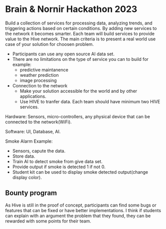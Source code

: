 # Brain & Nornir Hackathon 2023

Build a collection of services for processing data, analyzing trends, and triggering actions based on certain conditions. By adding new services to the network it becomes smarter. Each team will build services to provide value to the Hive network. The main criteria is to present a real world use case of your solution for choosen problem.

- Participants can use any open source AI data set.
- There are no limitations on the type of service you can to build for example:
  - predictive maintanence
  - weather prediction
  - image processing
- Connection to the network
  - Make your solution accessible for the world and by other applications.
  - Use HIVE to tranfer data. Each team should have minimum two HIVE services.

Hardware: Sensors, micro-controllers, any physical device that can be connected
to the network(WiFi).

Software: UI, Database, AI.

Smoke Alarm Example:
- Sensors, capute the data.
- Store data.
- Train AI to detect smoke from give data set.
- Provide output if smoke is detected 1 if not 0.
- Student kit can be used to display smoke detected output(change display color).

## Bounty program

As Hive is still in the proof of concept, participants can find some bugs or features that can be fixed or have better implementations. I think if students can explain with an argument the problem that they found, they can be rewarded with some points for their team.
